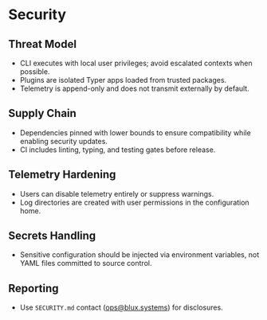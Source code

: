 # Security

## Threat Model
- CLI executes with local user privileges; avoid escalated contexts when possible.
- Plugins are isolated Typer apps loaded from trusted packages.
- Telemetry is append-only and does not transmit externally by default.

## Supply Chain
- Dependencies pinned with lower bounds to ensure compatibility while enabling security updates.
- CI includes linting, typing, and testing gates before release.

## Telemetry Hardening
- Users can disable telemetry entirely or suppress warnings.
- Log directories are created with user permissions in the configuration home.

## Secrets Handling
- Sensitive configuration should be injected via environment variables, not YAML files committed to source control.

## Reporting
- Use `SECURITY.md` contact (ops@blux.systems) for disclosures.
